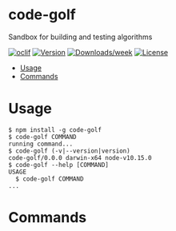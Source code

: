 code-golf
=========

Sandbox for building and testing algorithms

[![oclif](https://img.shields.io/badge/cli-oclif-brightgreen.svg)](https://oclif.io)
[![Version](https://img.shields.io/npm/v/code-golf.svg)](https://npmjs.org/package/code-golf)
[![Downloads/week](https://img.shields.io/npm/dw/code-golf.svg)](https://npmjs.org/package/code-golf)
[![License](https://img.shields.io/npm/l/code-golf.svg)](https://github.com/eddiesholl/code-golf/blob/master/package.json)

<!-- toc -->
* [Usage](#usage)
* [Commands](#commands)
<!-- tocstop -->
# Usage
<!-- usage -->
```sh-session
$ npm install -g code-golf
$ code-golf COMMAND
running command...
$ code-golf (-v|--version|version)
code-golf/0.0.0 darwin-x64 node-v10.15.0
$ code-golf --help [COMMAND]
USAGE
  $ code-golf COMMAND
...
```
<!-- usagestop -->
# Commands
<!-- commands -->

<!-- commandsstop -->
